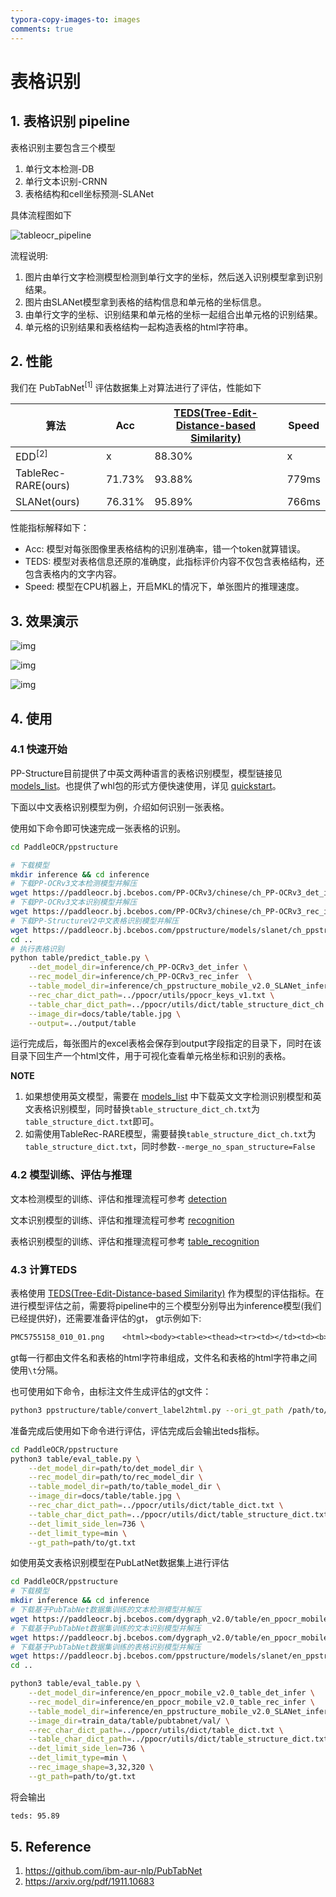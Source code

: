 ```yaml
---
typora-copy-images-to: images
comments: true
---
```


# 表格识别

## 1. 表格识别 pipeline

表格识别主要包含三个模型

1. 单行文本检测-DB
2. 单行文本识别-CRNN
3. 表格结构和cell坐标预测-SLANet

具体流程图如下

![tableocr_pipeline](./images/tableocr_pipeline.jpg)

流程说明:

1. 图片由单行文字检测模型检测到单行文字的坐标，然后送入识别模型拿到识别结果。
2. 图片由SLANet模型拿到表格的结构信息和单元格的坐标信息。
3. 由单行文字的坐标、识别结果和单元格的坐标一起组合出单元格的识别结果。
4. 单元格的识别结果和表格结构一起构造表格的html字符串。

## 2. 性能

我们在 PubTabNet<sup>[1]</sup> 评估数据集上对算法进行了评估，性能如下

| 算法                | Acc    | [TEDS(Tree-Edit-Distance-based Similarity)](https://github.com/ibm-aur-nlp/PubTabNet/tree/master/src) | Speed |
| ------------------- | ------ | ----------------------------------------------------------------------------------------------------- | ----- |
| EDD<sup>[2]</sup>   | x      | 88.30%                                                                                                | x     |
| TableRec-RARE(ours) | 71.73% | 93.88%                                                                                                | 779ms |
| SLANet(ours)        | 76.31% | 95.89%                                                                                                | 766ms |

性能指标解释如下：

- Acc: 模型对每张图像里表格结构的识别准确率，错一个token就算错误。
- TEDS: 模型对表格信息还原的准确度，此指标评价内容不仅包含表格结构，还包含表格内的文字内容。
- Speed: 模型在CPU机器上，开启MKL的情况下，单张图片的推理速度。

## 3. 效果演示

![img](./images/table_ch_result1.jpg)

![img](./images/table_ch_result2.jpg)

![img](./images/table_ch_result3.jpg)

## 4. 使用

### 4.1 快速开始

PP-Structure目前提供了中英文两种语言的表格识别模型，模型链接见 [models_list](../models_list.md)。也提供了whl包的形式方便快速使用，详见 [quickstart](../quick_start.md)。

下面以中文表格识别模型为例，介绍如何识别一张表格。

使用如下命令即可快速完成一张表格的识别。

```bash
cd PaddleOCR/ppstructure

# 下载模型
mkdir inference && cd inference
# 下载PP-OCRv3文本检测模型并解压
wget https://paddleocr.bj.bcebos.com/PP-OCRv3/chinese/ch_PP-OCRv3_det_infer.tar && tar xf ch_PP-OCRv3_det_infer.tar
# 下载PP-OCRv3文本识别模型并解压
wget https://paddleocr.bj.bcebos.com/PP-OCRv3/chinese/ch_PP-OCRv3_rec_infer.tar && tar xf ch_PP-OCRv3_rec_infer.tar
# 下载PP-StructureV2中文表格识别模型并解压
wget https://paddleocr.bj.bcebos.com/ppstructure/models/slanet/ch_ppstructure_mobile_v2.0_SLANet_infer.tar && tar xf ch_ppstructure_mobile_v2.0_SLANet_infer.tar
cd ..
# 执行表格识别
python table/predict_table.py \
    --det_model_dir=inference/ch_PP-OCRv3_det_infer \
    --rec_model_dir=inference/ch_PP-OCRv3_rec_infer  \
    --table_model_dir=inference/ch_ppstructure_mobile_v2.0_SLANet_infer \
    --rec_char_dict_path=../ppocr/utils/ppocr_keys_v1.txt \
    --table_char_dict_path=../ppocr/utils/dict/table_structure_dict_ch.txt \
    --image_dir=docs/table/table.jpg \
    --output=../output/table
```

运行完成后，每张图片的excel表格会保存到output字段指定的目录下，同时在该目录下回生产一个html文件，用于可视化查看单元格坐标和识别的表格。

**NOTE**

1. 如果想使用英文模型，需要在 [models_list](../../ppocr/model_list.md) 中下载英文文字检测识别模型和英文表格识别模型，同时替换`table_structure_dict_ch.txt`为`table_structure_dict.txt`即可。
2. 如需使用TableRec-RARE模型，需要替换`table_structure_dict_ch.txt`为`table_structure_dict.txt`，同时参数`--merge_no_span_structure=False`

### 4.2 模型训练、评估与推理

文本检测模型的训练、评估和推理流程可参考 [detection](../../ppocr/model_train/detection.md)

文本识别模型的训练、评估和推理流程可参考 [recognition](../../ppocr/model_train/recognition.md)

表格识别模型的训练、评估和推理流程可参考 [table_recognition](../../ppstructure/model_train/train_table.md)

### 4.3 计算TEDS

表格使用 [TEDS(Tree-Edit-Distance-based Similarity)](https://github.com/ibm-aur-nlp/PubTabNet/tree/master/src) 作为模型的评估指标。在进行模型评估之前，需要将pipeline中的三个模型分别导出为inference模型(我们已经提供好)，还需要准备评估的gt， gt示例如下:

```txt
PMC5755158_010_01.png    <html><body><table><thead><tr><td></td><td><b>Weaning</b></td><td><b>Week 15</b></td><td><b>Off-test</b></td></tr></thead><tbody><tr><td>Weaning</td><td>–</td><td>–</td><td>–</td></tr><tr><td>Week 15</td><td>–</td><td>0.17 ± 0.08</td><td>0.16 ± 0.03</td></tr><tr><td>Off-test</td><td>–</td><td>0.80 ± 0.24</td><td>0.19 ± 0.09</td></tr></tbody></table></body></html>
```

gt每一行都由文件名和表格的html字符串组成，文件名和表格的html字符串之间使用`\t`分隔。

也可使用如下命令，由标注文件生成评估的gt文件：

```bash
python3 ppstructure/table/convert_label2html.py --ori_gt_path /path/to/your_label_file --save_path /path/to/save_file
```

准备完成后使用如下命令进行评估，评估完成后会输出teds指标。

```bash
cd PaddleOCR/ppstructure
python3 table/eval_table.py \
    --det_model_dir=path/to/det_model_dir \
    --rec_model_dir=path/to/rec_model_dir \
    --table_model_dir=path/to/table_model_dir \
    --image_dir=docs/table/table.jpg \
    --rec_char_dict_path=../ppocr/utils/dict/table_dict.txt \
    --table_char_dict_path=../ppocr/utils/dict/table_structure_dict.txt \
    --det_limit_side_len=736 \
    --det_limit_type=min \
    --gt_path=path/to/gt.txt
```

如使用英文表格识别模型在PubLatNet数据集上进行评估

```bash
cd PaddleOCR/ppstructure
# 下载模型
mkdir inference && cd inference
# 下载基于PubTabNet数据集训练的文本检测模型并解压
wget https://paddleocr.bj.bcebos.com/dygraph_v2.0/table/en_ppocr_mobile_v2.0_table_det_infer.tar && tar xf en_ppocr_mobile_v2.0_table_det_infer.tar
# 下载基于PubTabNet数据集训练的文本识别模型并解压
wget https://paddleocr.bj.bcebos.com/dygraph_v2.0/table/en_ppocr_mobile_v2.0_table_rec_infer.tar && tar xf en_ppocr_mobile_v2.0_table_rec_infer.tar
# 下载基于PubTabNet数据集训练的表格识别模型并解压
wget https://paddleocr.bj.bcebos.com/ppstructure/models/slanet/en_ppstructure_mobile_v2.0_SLANet_infer.tar && tar xf en_ppstructure_mobile_v2.0_SLANet_infer.tar
cd ..

python3 table/eval_table.py \
    --det_model_dir=inference/en_ppocr_mobile_v2.0_table_det_infer \
    --rec_model_dir=inference/en_ppocr_mobile_v2.0_table_rec_infer \
    --table_model_dir=inference/en_ppstructure_mobile_v2.0_SLANet_infer \
    --image_dir=train_data/table/pubtabnet/val/ \
    --rec_char_dict_path=../ppocr/utils/dict/table_dict.txt \
    --table_char_dict_path=../ppocr/utils/dict/table_structure_dict.txt \
    --det_limit_side_len=736 \
    --det_limit_type=min \
    --rec_image_shape=3,32,320 \
    --gt_path=path/to/gt.txt
```

将会输出

```bash
teds: 95.89
```

## 5. Reference

1. <https://github.com/ibm-aur-nlp/PubTabNet>
2. <https://arxiv.org/pdf/1911.10683>

